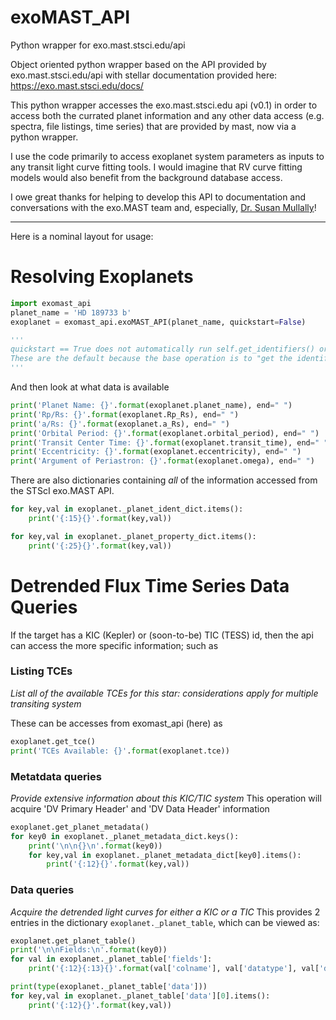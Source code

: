 # exoMAST_API
Python wrapper for exo.mast.stsci.edu/api

Object oriented python wrapper based on the API provided by exo.mast.stsci.edu/api with stellar documentation provided here: https://exo.mast.stsci.edu/docs/


This python wrapper accesses the exo.mast.stsci.edu api (v0.1) in order to access both the currated planet information and any other data access (e.g. spectra, file listings, time series) that are provided by mast, now via a python wrapper.

I use the code primarily to access exoplanet system parameters as inputs to any transit light curve fitting tools. I would imagine that RV curve fitting models would also benefit from the background database access.

I owe great thanks for helping to develop this API to documentation and conversations with the exo.MAST team and, especially, [Dr. Susan Mullally](https://github.com/mustaric)!

---
Here is a nominal layout for usage:

# Resolving Exoplanets

```python
import exomast_api
planet_name = 'HD 189733 b'
exoplanet = exomast_api.exoMAST_API(planet_name, quickstart=False)

'''
quickstart == True does not automatically run self.get_identifiers() or self.get_properties()
These are the default because the base operation is to "get the identifiers and properties"
'''
```
And then look at what data is available
```python
print('Planet Name: {}'.format(exoplanet.planet_name), end=" ")
print('Rp/Rs: {}'.format(exoplanet.Rp_Rs), end=" ")
print('a/Rs: {}'.format(exoplanet.a_Rs), end=" ")
print('Orbital Period: {}'.format(exoplanet.orbital_period), end=" ")
print('Transit Center Time: {}'.format(exoplanet.transit_time), end=" ")
print('Eccentricity: {}'.format(exoplanet.eccentricity), end=" ")
print('Argument of Periastron: {}'.format(exoplanet.omega), end=" ")
```

There are also dictionaries containing *all* of the information accessed from the STScI exo.MAST API.

```python
for key,val in exoplanet._planet_ident_dict.items():
    print('{:15}{}'.format(key,val))

for key,val in exoplanet._planet_property_dict.items():
    print('{:25}{}'.format(key,val))
```

# Detrended Flux Time Series Data Queries

If the target has a KIC (Kepler) or (soon-to-be) TIC (TESS) id, then the api can access the more specific information; such as

### Listing TCEs
*List all of the available TCEs for this star: considerations apply for multiple transiting system*

These can be accesses from exomast_api (here) as

```python
exoplanet.get_tce()
print('TCEs Available: {}'.format(exoplanet.tce))
```

### Metatdata queries
*Provide extensive information about this KIC/TIC system*
This operation will acquire 'DV Primary Header' and 'DV Data Header' information

```python
exoplanet.get_planet_metadata()
for key0 in exoplanet._planet_metadata_dict.keys():
    print('\n\n{}\n'.format(key0))
    for key,val in exoplanet._planet_metadata_dict[key0].items():
        print('{:12}{}'.format(key,val))
```

### Data queries
*Acquire the detrended light curves for either a KIC or a TIC*
This provides 2 entries in the dictionary `exoplanet._planet_table`, which can be viewed as:
```python
exoplanet.get_planet_table()
print('\n\nFields:\n'.format(key0))
for val in exoplanet._planet_table['fields']:
    print('{:12}{:13}{}'.format(val['colname'], val['datatype'], val['description']))

print(type(exoplanet._planet_table['data']))
for key,val in exoplanet._planet_table['data'][0].items():
    print('{:12}{}'.format(key,val))
```
